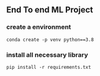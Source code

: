 ## End To end ML Project

### create a environment
```
conda create -p venv python==3.8
```
### install all necessary library
```
pip install -r requirements.txt
```

